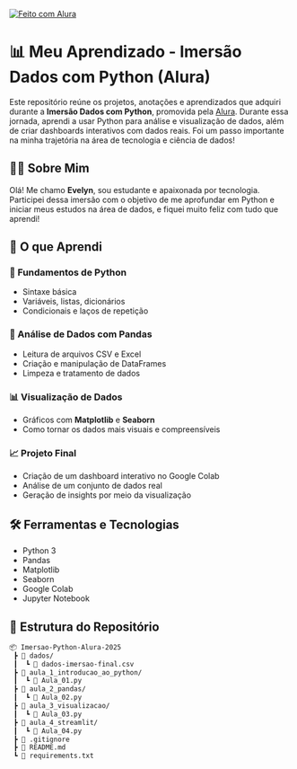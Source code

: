 [![Feito com Alura](https://img.shields.io/badge/Feito%20com-Alura-0073CE?style=for-the-badge&logo=alura&logoColor=white)](https://cursos.alura.com.br/imersao/imersao-dados-python)

# 📊 Meu Aprendizado - Imersão Dados com Python (Alura)
Este repositório reúne os projetos, anotações e aprendizados que adquiri durante a **Imersão Dados com Python**, promovida pela [Alura](https://cursos.alura.com.br/imersao/imersao-dados-python).
Durante essa jornada, aprendi a usar Python para análise e visualização de dados, além de criar dashboards interativos com dados reais. Foi um passo importante na minha trajetória na área de tecnologia e ciência de dados!

## 👩‍💻 Sobre Mim

Olá! Me chamo **Evelyn**, sou estudante e apaixonada por tecnologia. Participei dessa imersão com o objetivo de me aprofundar em Python e iniciar meus estudos na área de dados, e fiquei muito feliz com tudo que aprendi!

## 🚀 O que Aprendi

### 🐍 Fundamentos de Python
- Sintaxe básica
- Variáveis, listas, dicionários
- Condicionais e laços de repetição

### 🧮 Análise de Dados com Pandas
- Leitura de arquivos CSV e Excel
- Criação e manipulação de DataFrames
- Limpeza e tratamento de dados

### 📊 Visualização de Dados
- Gráficos com **Matplotlib** e **Seaborn**
- Como tornar os dados mais visuais e compreensíveis

### 📈 Projeto Final
- Criação de um dashboard interativo no Google Colab
- Análise de um conjunto de dados real
- Geração de insights por meio da visualização

## 🛠️ Ferramentas e Tecnologias
- Python 3
- Pandas
- Matplotlib
- Seaborn
- Google Colab
- Jupyter Notebook

## 📁 Estrutura do Repositório

```bash
📦 Imersao-Python-Alura-2025
 ┣ 📂 dados/
 ┃  ┗ 📄 dados-imersao-final.csv
 ┣ 📂 aula_1_introducao_ao_python/
 ┃  ┗ 📄 Aula_01.py
 ┣ 📂 aula_2_pandas/
 ┃  ┗ 📄 Aula_02.py
 ┣ 📂 aula_3_visualizacao/
 ┃  ┗ 📄 Aula_03.py
 ┣ 📂 aula_4_streamlit/
 ┃  ┗ 📄 Aula_04.py
 ┣ 📄 .gitignore
 ┣ 📄 README.md
 ┗ 📄 requirements.txt
